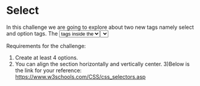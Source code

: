 # Select
In this challenge we are going to explore about two new tags namely select and option tags.
The <select> element is used to create a drop-down list whereas the <option> tags inside the <select> element define the available options in the drop-down list.


Requirements for the challenge:
1) Create at least 4 options.
2) You can align the section horizontally and vertically center.
3)Below is the link for your reference:
https://www.w3schools.com/CSS/css_selectors.asp